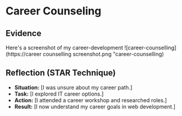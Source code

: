 # **Career Counseling**  

## **Evidence**  
Here's a screenshot of my career-development 
![career-counselling](https://career counselling screenshot.png "career-counselling)
 

## **Reflection (STAR Technique)**  
- **Situation:** [I was unsure about my career path.]  
- **Task:** [I explored IT career options.]  
- **Action:** [I attended a career workshop and researched roles.]  
- **Result:** [I now understand my career goals in web development.]  
